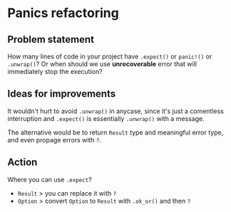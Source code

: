 # Panics refactoring

## Problem statement

How many lines of code in your project have `.expect()` or `panic!()` or `.unwrap()`? Or when should we use **unrecoverable** error that will immediately stop the execution?

## Ideas for improvements

It wouldn't hurt to avoid `.unwrap()` in anycase, since it's just a comentless interruption and `.expect()` is essentially `.unwrap()` with a message.

The alternative would be to return `Result` type and meaningful error type, and even propage errors with `?`.

## Action

Where you can use `.expect`?
- `Result` > you can replace it with `?`
- `Option` > convert `Option` to `Result` with `.ok_or()` and then `?`

